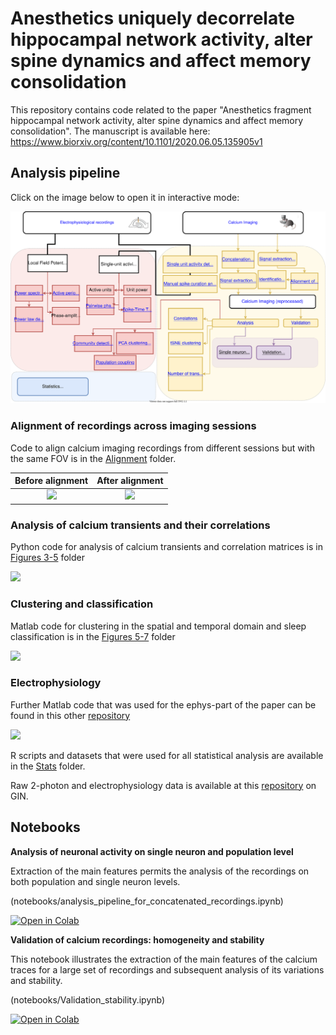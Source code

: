 # Anesthetics uniquely decorrelate hippocampal network activity, alter spine dynamics and affect memory consolidation

This repository contains code related to the paper "Anesthetics fragment hippocampal network activity, alter spine dynamics and affect memory consolidation".
The manuscript is available here: https://www.biorxiv.org/content/10.1101/2020.06.05.135905v1

## Analysis pipeline

Click on the image below to open it in interactive mode: 

[<img src="Yang_Chini_software.svg">](https://mchini.github.io/Yang_Chini_et_al/Yang_Chini_software.html)

### Alignment of recordings across imaging sessions

Code to align calcium imaging recordings from different sessions but with the same FOV is in the [Alignment](https://github.com/mchini/Yang_Chini_et_al/tree/master/Alignment%20Scripts%20(Python)) folder.

Before alignment             |  After alignment
:-------------------------:|:-------------------------:
![](no_alignment.gif)  |  ![](with_alignment.gif)


### Analysis of calcium transients and their correlations

Python code for analysis of calcium transients and correlation matrices is in [Figures 3-5](https://github.com/mchini/Yang_Chini_et_al/tree/master/Figures%203-5%20(Python)) folder

![](correlations_small.png)

### Clustering and classification

Matlab code for clustering in the spatial and temporal domain and sleep classification is in the [Figures 5-7](https://github.com/mchini/Yang_Chini_et_al/tree/master/Figures%205-7%20(MATLAB)) folder

![](clustering.png)

### Electrophysiology

Further Matlab code that was used for the ephys-part of the paper can be found in this other [repository](https://github.com/mchini/HanganuOpatzToolbox)

![](ephys_small.png)

R scripts and datasets that were used for all statistical analysis are available in the [Stats](https://github.com/mchini/Yang_Chini_et_al/tree/master/Stats%20(R)) folder.

Raw 2-photon and electrophysiology data is available at this [repository](https://gin.g-node.org/SW_lab/Anesthesia_CA1/) on GIN.

## Notebooks

**Analysis of neuronal activity on single neuron and population level**

Extraction of the main features permits the analysis of the recordings on both population and single neuron levels.
 
(notebooks/analysis_pipeline_for_concatenated_recordings.ipynb)

[![Open in Colab](https://colab.research.google.com/assets/colab-badge.svg)](https://colab.research.google.com/github/mchini/Yang_Chini_et_al/blob/master/notebooks/analysis_pipeline_for_concatenated_recordings.ipynb)

**Validation of calcium recordings: homogeneity and stability**

This notebook illustrates the extraction of the main features of the calcium traces for a large set of recordings and subsequent analysis of its variations and stability.    

(notebooks/Validation_stability.ipynb)

[![Open in Colab](https://colab.research.google.com/assets/colab-badge.svg)](https://colab.research.google.com/github/mchini/Yang_Chini_et_al/blob/master/notebooks/Validation_stability.ipynb)
